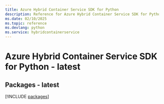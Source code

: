 ```yaml
---
title: Azure Hybrid Container Service SDK for Python
description: Reference for Azure Hybrid Container Service SDK for Python
ms.date: 02/10/2025
ms.topic: reference
ms.devlang: python
ms.service: hybridcontainerservice
---
```

# Azure Hybrid Container Service SDK for Python - latest
## Packages - latest
[!INCLUDE [packages](hybrid-container-service-index.md)]